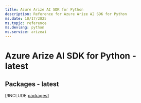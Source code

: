 ```yaml
---
title: Azure Arize AI SDK for Python
description: Reference for Azure Arize AI SDK for Python
ms.date: 10/17/2025
ms.topic: reference
ms.devlang: python
ms.service: arizeai
---
```

# Azure Arize AI SDK for Python - latest
## Packages - latest
[!INCLUDE [packages](arize-ai-index.md)]